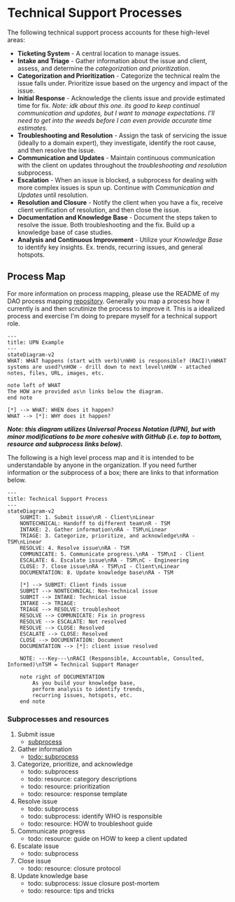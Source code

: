 # Technical Support Processes

The following technical support process accounts for these high-level areas:

- **Ticketing System** - A central location to manage issues.
- **Intake and Triage** - Gather information about the issue and client, assess, and determine the *categorization and prioritization*.
- **Categorization and Prioritization** - Categorize the technical realm the issue falls under. Prioritize issue based on the urgency and impact of the issue.
- **Initial Response** - Acknowledge the clients issue and provide estimated time for fix. *Note: idk about this one. its good to keep continual communication and updates, but I want to manage expectations. I'll need to get into the weeds before I can even provide accurate time estimates.*
- **Troubleshooting and Resolution** - Assign the task of servicing the issue (ideally to a domain expert), they investigate, identify the root cause, and then resolve the issue.
- **Communication and Updates** - Maintain continuous communication with the client on updates throughout the *troubleshooting and resolution* subprocess.
- **Escalation** - When an issue is blocked, a subprocess for dealing with more complex issues is spun up. Continue with *Communication and Updates* until resolution.
- **Resolution and Closure** - Notify the client when you have a fix, receive client verification of resolution, and then close the issue.
- **Documentation and Knowledge Base** - Document the steps taken to resolve the issue. Both troubleshooting and the fix. Build up a knowledge base of case studies.
- **Analysis and Continuous Improvement** - Utilize your *Knowledge Base* to identify key insights. Ex. trends, recurring issues, and general hotspots.

## Process Map

For more information on process mapping, please use the README of my DAO process mapping [repository](https://github.com/sbvegan/dao-process-mapping). Generally you map a process how it currently is and then scrutinize the process to improve it. This is a idealized process and exercise I'm doing to prepare myself for a technical support role.

```mermaid
---
title: UPN Example
---
stateDiagram-v2
WHAT: WHAT happens (start with verb)\nWHO is responsible? (RACI)\nWHAT systems are used?\nHOW - drill down to next level\nHOW - attached notes, files, URL, images, etc.

note left of WHAT
The HOW are provided as\n links below the diagram.
end note

[*] --> WHAT: WHEN does it happen?
WHAT --> [*]: WHY does it happen?
```

***Note: this diagram utilizes Universal Process Notation (UPN), but with minor modifications to be more cohesive with GitHub (i.e. top to bottom, resource and subprocess links below).***

The following is a high level process map and it is intended to be understandable by anyone in the organization. If you need further information or the subprocess of a box; there are links to that information below.

```mermaid
---
title: Technical Support Process
---
stateDiagram-v2
    SUBMIT: 1. Submit issue\nR - Client\nLinear
    NONTECHNICAL: Handoff to different team\nR - TSM
    INTAKE: 2. Gather information\nRA - TSM\nLinear
    TRIAGE: 3. Categorize, prioritize, and acknowledge\nRA - TSM\nLinear
    RESOLVE: 4. Resolve issue\nRA - TSM
    COMMUNICATE: 5. Communicate progress.\nRA - TSM\nI - Client
    ESCALATE: 6. Escalate issue\nRA - TSM\nC - Engineering
    CLOSE: 7. Close issue\nRA - TSM\nI - Client\nLinear
    DOCUMENTATION: 8. Update knowledge base\nRA - TSM

    [*] --> SUBMIT: Client finds issue
    SUBMIT --> NONTECHNICAL: Non-technical issue
    SUBMIT --> INTAKE: Technical issue
    INTAKE --> TRIAGE: 
    TRIAGE --> RESOLVE: troubleshoot
    RESOLVE --> COMMUNICATE: Fix in progress
    RESOLVE --> ESCALATE: Not resolved
    RESOLVE --> CLOSE: Resolved
    ESCALATE --> CLOSE: Resolved
    CLOSE --> DOCUMENTATION: Document
    DOCUMENTATION --> [*]: client issue resolved

    NOTE: ---Key---\nRACI (Responsible, Accountable, Consulted, Informed)\nTSM = Technical Support Manager

    note right of DOCUMENTATION
        As you build your knowledge base,
        perform analysis to identify trends,
        recurring issues, hotspots, etc.
    end note
```

### Subprocesses and resources

1. Submit issue
    - [subprocess](./subprocesses/submit-issue.md)
2. Gather information
    - [todo: subprocess](./subprocesses/gather-information.md)
3. Categorize, prioritize, and acknowledge
    - todo: subprocess
    - todo: resource: category descriptions
    - todo: resource: prioritization
    - todo: resource: response template
4. Resolve issue
    - todo: subprocess
    - todo: subprocess: identify WHO is responsible
    - todo: resource: HOW to troubleshoot guide
5. Communicate progress
    - todo: resource: guide on HOW to keep a client updated 
6. Escalate issue
    - todo: subprocess
7. Close issue
    - todo: resource: closure protocol
8. Update knowledge base
    - todo: subprocess: issue closure post-mortem
    - todo: resource: tips and tricks
